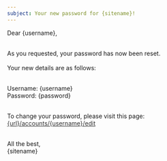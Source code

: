 ```yaml
---
subject: Your new password for {sitename}!
---
```

Dear {username},<br><br>

As you requested, your password has now been reset.<br><br>
Your new details are as follows:<br><br>

Username: {username}<br>
Password: {password}<br><br>

To change your password, please visit this page: <a href="{url}/accounts/{username}/edit" style="color:#333; text-decoration:underline;">{url}/accounts/{username}/edit</a><br><br>

All the best,<br>
{sitename}
